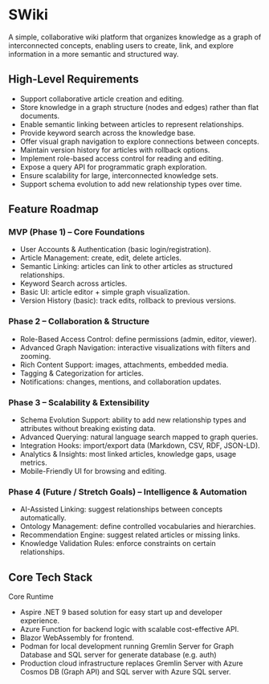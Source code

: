 # SWiki

A simple, collaborative wiki platform that organizes knowledge as a graph of interconnected concepts, enabling users to create, 
link, and explore information in a more semantic and structured way.

## High-Level Requirements

- Support collaborative article creation and editing.
- Store knowledge in a graph structure (nodes and edges) rather than flat documents.
- Enable semantic linking between articles to represent relationships.
- Provide keyword search across the knowledge base.
- Offer visual graph navigation to explore connections between concepts.
- Maintain version history for articles with rollback options.
- Implement role-based access control for reading and editing.
- Expose a query API for programmatic graph exploration.
- Ensure scalability for large, interconnected knowledge sets.
- Support schema evolution to add new relationship types over time.

## Feature Roadmap

### MVP (Phase 1) – Core Foundations

- User Accounts & Authentication (basic login/registration).
- Article Management: create, edit, delete articles.
- Semantic Linking: articles can link to other articles as structured relationships.
- Keyword Search across articles.
- Basic UI: article editor + simple graph visualization.
- Version History (basic): track edits, rollback to previous versions.

### Phase 2 – Collaboration & Structure

- Role-Based Access Control: define permissions (admin, editor, viewer).
- Advanced Graph Navigation: interactive visualizations with filters and zooming.
- Rich Content Support: images, attachments, embedded media.
- Tagging & Categorization for articles.
- Notifications: changes, mentions, and collaboration updates.

### Phase 3 – Scalability & Extensibility

- Schema Evolution Support: ability to add new relationship types and attributes without breaking existing data.
- Advanced Querying: natural language search mapped to graph queries.
- Integration Hooks: import/export data (Markdown, CSV, RDF, JSON-LD).
- Analytics & Insights: most linked articles, knowledge gaps, usage metrics.
- Mobile-Friendly UI for browsing and editing.

### Phase 4 (Future / Stretch Goals) – Intelligence & Automation

- AI-Assisted Linking: suggest relationships between concepts automatically.
- Ontology Management: define controlled vocabularies and hierarchies.
- Recommendation Engine: suggest related articles or missing links.
- Knowledge Validation Rules: enforce constraints on certain relationships.

## Core Tech Stack

Core Runtime

- Aspire .NET 9 based solution for easy start up and developer experience.
- Azure Function for backend logic with scalable cost-effective API.
- Blazor WebAssembly for frontend.
- Podman for local development running Gremlin Server for Graph Database and SQL server for generate database (e.g. auth)
- Production cloud infrastructure replaces Gremlin Server with Azure Cosmos DB (Graph API) and SQL server with Azure SQL server.